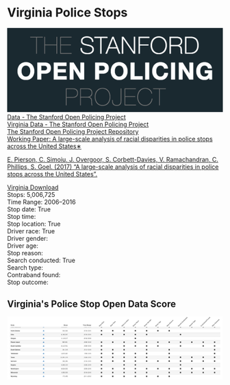 # Virginia Police Stops  

![The Stanford Open Policing Project](https://raw.githubusercontent.com/jalbertbowden/va-crime/master/police-stops/the-stanford-open-policing-project-map-narrow-logotype-title.png)  
[Data - The Stanford Open Policing Project](https://openpolicing.stanford.edu/data/)  
[Virginia Data - The Stanford Open Policing Project](https://stacks.stanford.edu/file/druid:py883nd2578/VA-clean.csv.gz)  
[The Stanford Open Policing Project Repository](https://github.com/5harad/openpolicing)  
[Working Paper: A large-scale analysis of racial disparities in police stops across the United States∗](https://5harad.com/papers/traffic-stops.pdf)  

[E. Pierson, C. Simoiu, J. Overgoor, S. Corbett-Davies, V. Ramachandran, C. Phillips, S. Goel. (2017) “A large-scale analysis of racial disparities in police stops across the United States”.](https://5harad.com/papers/traffic-stops.pdf)  

[Virginia Download](https://stacks.stanford.edu/file/druid:py883nd2578/VA-clean.csv.gz)  
Stops: 5,006,725  
Time Range: 2006–2016  
Stop date: True  
Stop time:  
Stop location: True  
Driver race: True  
Driver gender:   
Driver age:   
Stop reason:   
Search conducted: True  
Search type:   
Contraband found:   
Stop outcome:

## Virginia's Police Stop Open Data Score  
![Virginia's Police Stop Open Data Score.](https://raw.githubusercontent.com/jalbertbowden/va-crime/master/police-stops/virginia-data-open-policing-data-table-score-screenshot-w1200.png)  

																																																																																																																																																																																																																																																																																																																																																																																																																																																																																																																																																																																																																																																																																																																																																																																																																																																																																																																																																																																																																																								
